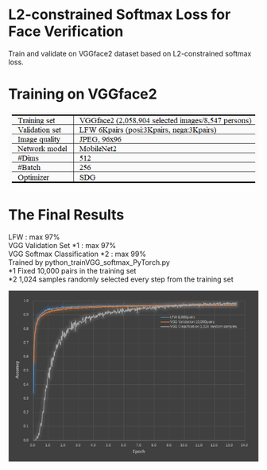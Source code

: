 # L2-constrained Softmax Loss for Face Verification
Train and validate on VGGface2 dataset based on L2-constrained softmax loss.

# Training on VGGface2
![Alt text]( ./Train_Table.png "Confition")

# The Final Results
LFW : max 97%  
VGG Validation Set *1 : max 97%  
VGG Softmax Classification *2 : max 99%  
Trained by python_trainVGG_softmax_PyTorch.py  
*1 Fixed 10,000 pairs in the training set    
*2 1,024 samples randomly selected every step from the training set  

![Alt text]( ./LFWvalid.png "Accuracy")
